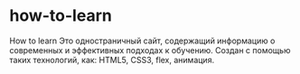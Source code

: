 # how-to-learn
How to learn
Это одностраничный сайт, содержащий информацию о современных и эффективных подходах к обучению. Создан с помощью таких технологий, как:  HTML5, CSS3, flex, анимация.
